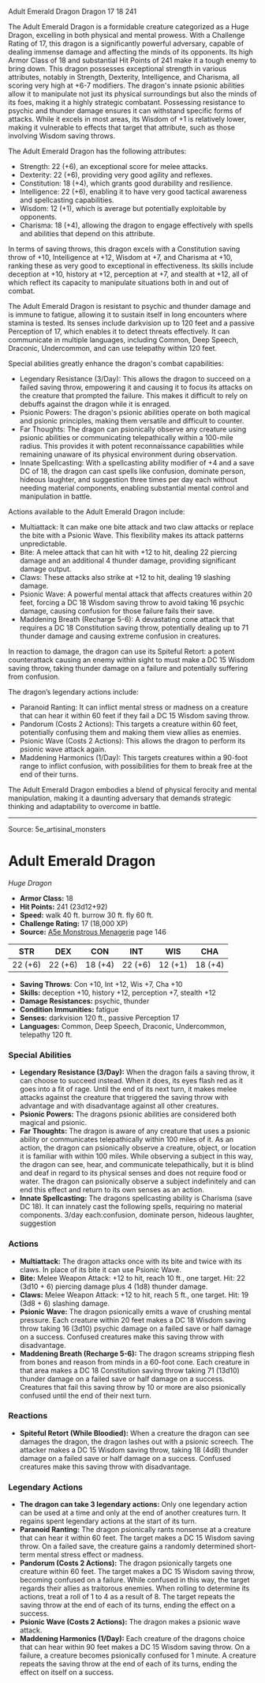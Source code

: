 <MonsterName/>Adult Emerald Dragon</MonsterName>
<CreatureType/>Dragon</CreatureType>
<CR/>17</CR>
<AC/>18</AC>
<HP/>241</HP>
<summary>The Adult Emerald Dragon is a formidable creature categorized as a Huge Dragon, excelling in both physical and mental prowess. With a Challenge Rating of 17, this dragon is a significantly powerful adversary, capable of dealing immense damage and affecting the minds of its opponents. Its high Armor Class of 18 and substantial Hit Points of 241 make it a tough enemy to bring down. This dragon possesses exceptional strength in various attributes, notably in Strength, Dexterity, Intelligence, and Charisma, all scoring very high at +6-7 modifiers. The dragon's innate psionic abilities allow it to manipulate not just its physical surroundings but also the minds of its foes, making it a highly strategic combatant. Possessing resistance to psychic and thunder damage ensures it can withstand specific forms of attacks. While it excels in most areas, its Wisdom of +1 is relatively lower, making it vulnerable to effects that target that attribute, such as those involving Wisdom saving throws.</summary>

<detail>

The Adult Emerald Dragon has the following attributes:
- Strength: 22 (+6), an exceptional score for melee attacks.
- Dexterity: 22 (+6), providing very good agility and reflexes.
- Constitution: 18 (+4), which grants good durability and resilience.
- Intelligence: 22 (+6), enabling it to have very good tactical awareness and spellcasting capabilities.
- Wisdom: 12 (+1), which is average but potentially exploitable by opponents.
- Charisma: 18 (+4), allowing the dragon to engage effectively with spells and abilities that depend on this attribute.

In terms of saving throws, this dragon excels with a Constitution saving throw of +10, Intelligence at +12, Wisdom at +7, and Charisma at +10, ranking these as very good to exceptional in effectiveness. Its skills include deception at +10, history at +12, perception at +7, and stealth at +12, all of which reflect its capacity to manipulate situations both in and out of combat.

The Adult Emerald Dragon is resistant to psychic and thunder damage and is immune to fatigue, allowing it to sustain itself in long encounters where stamina is tested. Its senses include darkvision up to 120 feet and a passive Perception of 17, which enables it to detect threats effectively. It can communicate in multiple languages, including Common, Deep Speech, Draconic, Undercommon, and can use telepathy within 120 feet.

Special abilities greatly enhance the dragon's combat capabilities:
- Legendary Resistance (3/Day): This allows the dragon to succeed on a failed saving throw, empowering it and causing it to focus its attacks on the creature that prompted the failure. This makes it difficult to rely on debuffs against the dragon while it is enraged.
- Psionic Powers: The dragon's psionic abilities operate on both magical and psionic principles, making them versatile and difficult to counter.
- Far Thoughts: The dragon can psionically observe any creature using psionic abilities or communicating telepathically within a 100-mile radius. This provides it with potent reconnaissance capabilities while remaining unaware of its physical environment during observation.
- Innate Spellcasting: With a spellcasting ability modifier of +4 and a save DC of 18, the dragon can cast spells like confusion, dominate person, hideous laughter, and suggestion three times per day each without needing material components, enabling substantial mental control and manipulation in battle.

Actions available to the Adult Emerald Dragon include:
- Multiattack: It can make one bite attack and two claw attacks or replace the bite with a Psionic Wave. This flexibility makes its attack patterns unpredictable.
- Bite: A melee attack that can hit with +12 to hit, dealing 22 piercing damage and an additional 4 thunder damage, providing significant damage output.
- Claws: These attacks also strike at +12 to hit, dealing 19 slashing damage.
- Psionic Wave: A powerful mental attack that affects creatures within 20 feet, forcing a DC 18 Wisdom saving throw to avoid taking 16 psychic damage, causing confusion for those failure fails their save.
- Maddening Breath (Recharge 5-6): A devastating cone attack that requires a DC 18 Constitution saving throw, potentially dealing up to 71 thunder damage and causing extreme confusion in creatures.

In reaction to damage, the dragon can use its Spiteful Retort: a potent counterattack causing an enemy within sight to must make a DC 15 Wisdom saving throw, taking thunder damage on a failure and potentially suffering from confusion.

The dragon’s legendary actions include:
- Paranoid Ranting: It can inflict mental stress or madness on a creature that can hear it within 60 feet if they fail a DC 15 Wisdom saving throw.
- Pandorum (Costs 2 Actions): This targets a creature within 60 feet, potentially confusing them and making them view allies as enemies.
- Psionic Wave (Costs 2 Actions): This allows the dragon to perform its psionic wave attack again.
- Maddening Harmonics (1/Day): This targets creatures within a 90-foot range to inflict confusion, with possibilities for them to break free at the end of their turns.

The Adult Emerald Dragon embodies a blend of physical ferocity and mental manipulation, making it a daunting adversary that demands strategic thinking and adaptability to overcome in battle.</detail>



---

Source: 5e_artisinal_monsters

# Adult Emerald Dragon

*Huge* *Dragon*

- **Armor Class:** 18
- **Hit Points:** 241 (23d12+92)
- **Speed:** walk 40 ft. burrow 30 ft. fly 60 ft.
- **Challenge Rating:** 17 (18,000 XP)
- **Source:** [A5e Monstrous Menagerie](https://enpublishingrpg.com/products/level-up-monstrous-menagerie-a5e) page 146

| STR | DEX | CON | INT | WIS | CHA |
| --- | --- | --- | --- | --- | --- |
| 22 (+6) | 22 (+6) | 18 (+4) | 22 (+6) | 12 (+1) | 18 (+4) |

- **Saving Throws**: Con +10, Int +12, Wis +7, Cha +10
- **Skills:** deception +10, history +12, perception +7, stealth +12
- **Damage Resistances:** psychic, thunder
- **Condition Immunities:** fatigue
- **Senses:** darkvision 120 ft., passive Perception 17
- **Languages:** Common, Deep Speech, Draconic, Undercommon, telepathy 120 ft.

### Special Abilities

- **Legendary Resistance (3/Day):** When the dragon fails a saving throw, it can choose to succeed instead. When it does, its eyes flash red as it goes into a fit of rage. Until the end of its next turn, it makes melee attacks against the creature that triggered the saving throw with advantage and with disadvantage against all other creatures.
- **Psionic Powers:** The dragons psionic abilities are considered both magical and psionic.
- **Far Thoughts:** The dragon is aware of any creature that uses a psionic ability or communicates telepathically within 100 miles of it. As an action, the dragon can psionically observe a creature, object, or location it is familiar with within 100 miles. While observing a subject in this way, the dragon can see, hear, and communicate telepathically, but it is blind and deaf in regard to its physical senses and does not require food or water. The dragon can psionically observe a subject indefinitely and can end this effect and return to its own senses as an action.
- **Innate Spellcasting:** The dragons spellcasting ability is Charisma (save DC 18). It can innately cast the following spells, requiring no material components. 3/day each:confusion, dominate person, hideous laughter, suggestion

### Actions

- **Multiattack:** The dragon attacks once with its bite and twice with its claws. In place of its bite  it can use Psionic Wave.
- **Bite:** Melee Weapon Attack: +12 to hit, reach 10 ft., one target. Hit: 22 (3d10 + 6) piercing damage plus 4 (1d8) thunder damage.
- **Claws:** Melee Weapon Attack: +12 to hit, reach 5 ft., one target. Hit: 19 (3d8 + 6) slashing damage.
- **Psionic Wave:** The dragon psionically emits a wave of crushing mental pressure. Each creature within 20 feet makes a DC 18 Wisdom saving throw  taking 16 (3d10) psychic damage on a failed save or half damage on a success. Confused creatures make this saving throw with disadvantage.
- **Maddening Breath (Recharge 5-6):** The dragon screams  stripping flesh from bones and reason from minds in a 60-foot cone. Each creature in that area makes a DC 18 Constitution saving throw  taking 71 (13d10) thunder damage on a failed save or half damage on a success. Creatures that fail this saving throw by 10 or more are also psionically confused until the end of their next turn.

### Reactions

- **Spiteful Retort (While Bloodied):** When a creature the dragon can see damages the dragon, the dragon lashes out with a psionic screech. The attacker makes a DC 15 Wisdom saving throw, taking 18 (4d8) thunder damage on a failed save or half damage on a success. Confused creatures make this saving throw with disadvantage.



### Legendary Actions

- **The dragon can take 3 legendary actions:** Only one legendary action can be used at a time and only at the end of another creatures turn. It regains spent legendary actions at the start of its turn.
- **Paranoid Ranting:** The dragon psionically rants nonsense at a creature that can hear it within 60 feet. The target makes a DC 15 Wisdom saving throw. On a failed save, the creature gains a randomly determined short-term mental stress effect or madness.
- **Pandorum (Costs 2 Actions):** The dragon psionically targets one creature within 60 feet. The target makes a DC 15 Wisdom saving throw, becoming confused on a failure. While confused in this way, the target regards their allies as traitorous enemies. When rolling to determine its actions, treat a roll of 1 to 4 as a result of 8. The target repeats the saving throw at the end of each of its turns, ending the effect on a success.
- **Psionic Wave (Costs 2 Actions):** The dragon makes a psionic wave attack.
- **Maddening Harmonics (1/Day):** Each creature of the dragons choice that can hear within 90 feet makes a DC 15 Wisdom saving throw. On a failure, a creature becomes psionically confused for 1 minute. A creature repeats the saving throw at the end of each of its turns, ending the effect on itself on a success.


